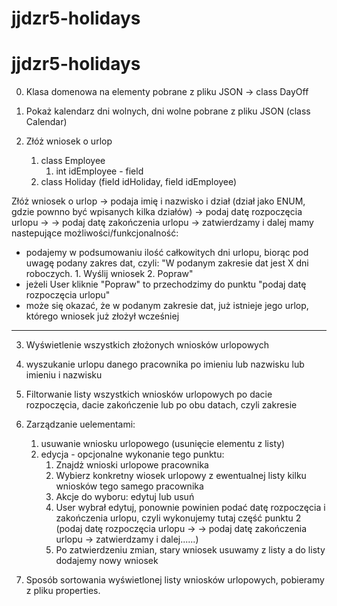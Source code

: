 # jjdzr5-holidays

# jjdzr5-holidays

0. Klasa domenowa na elementy pobrane z pliku JSON -> class DayOff

1. Pokaż kalendarz dni wolnych, dni wolne pobrane z pliku JSON (class Calendar)
2. Złóż wniosek o urlop
    1. class Employee
        1. int idEmployee - field
    2. class Holiday (field idHoliday, field idEmployee)

Złóż wniosek o urlop -> podaja imię i nazwisko i dział (dział jako ENUM, gdzie pownno być wpisanych kilka działów) -> podaj datę rozpoczęcia urlopu ->
-> podaj datę zakończenia urlopu -> zatwierdzamy i dalej mamy nastepujące możliwości/funkcjonalność:

- podajemy w podsumowaniu ilość całkowitych dni urlopu, biorąc pod uwagę podany zakres dat, czyli: "W podanym zakresie dat jest X dni roboczych. 1. Wyślij wniosek  2. Popraw"
- jeżeli User kliknie "Popraw" to przechodzimy do punktu "podaj datę rozpoczęcia urlopu"
- może się okazać, że w podanym zakresie dat, już istnieje jego urlop, którego wniosek już złożył wcześniej


------------------------------------------------------------

3. Wyświetlenie wszystkich złożonych wniosków urlopowych
4. wyszukanie urlopu danego pracownika po imieniu lub nazwisku lub imieniu i nazwisku
5. Filtorwanie listy wszystkich wniosków urlopowych po dacie rozpoczęcia, dacie zakończenie lub po obu datach, czyli zakresie
6. Zarządzanie uelementami:
    1. usuwanie wniosku urlopowego (usunięcie elementu z listy)
    2. edycja - opcjonalne wykonanie tego punktu:
        1. Znajdż wnioski urlopowe pracownika
        2. Wybierz konkretny wiosek urlopowy z ewentualnej listy kilku wniosków tego samego pracownika
        3. Akcje do wyboru: edytuj lub usuń
        4. User wybrał edytuj, ponownie powinien podać datę rozpoczęcia i zakończenia urlopu, czyli wykonujemy tutaj część punktu 2 (podaj datę rozpoczęcia urlopu ->
           -> podaj datę zakończenia urlopu -> zatwierdzamy i dalej......)
        5. Po zatwierdzeniu zmian, stary wniosek usuwamy z listy a do listy dodajemy nowy wniosek

7. Sposób sortowania wyświetlonej listy wniosków urlopowych, pobieramy z pliku properties.